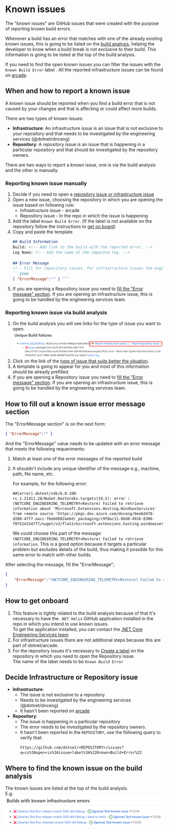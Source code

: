 # Known issues
The "known issues" are GitHub issues that were created with the purpose of reporting known build errors.

Whenever a build has an error that matches with one of the already existing known issues, this is going to be listed on the [build analysis](https://github.com/dotnet/arcade/blob/main/Documentation/Projects/Build%20Analysis/Introduction.md), helping the developer to know when a build break is not exclusive to their build. 
This information is going to be listed at the top of the build analysis.


If you need to find the open known issues you can filter the issues with the `Known Build Error` label . All the reported infrastructure issues can be found on [arcade](https://github.com/dotnet/arcade/issues?q=is%3Aopen+is%3Aissue+label%3A%22Known+Build+Error%22).

## When and how to report a known issue
A known issue should be reported when you find a build error that is not caused by your changes and that is affecting or could affect more builds. 

There are two types of known issues:
- **Infrastructure**: An infrastructure issue is an issue that is not exclusive to your repository and that needs to be investigated by the engineering services (@dotnet/dnceng)
- **Repository**: A repository issue is an issue that is happening in a particular repository and that should be investigated by the repository owners.

There are two ways to report a known issue, one is via the build analysis and the other is manually.

### Reporting known issue manually
1. Decide if you need to open a [repository issue or infrastructure issue](#decide-infrastructure-or-repository-issue)
1. Open a new issue, choosing the repository in which you are opening the issue based on following rule:
    - Infrastructure issue - arcade
    - Repository issue - In the repo in which the issue is happening
1. Add the label `Known Build Error`. (If the label is not available on the repository follow the instructions to [get on board](#how-to-get-onboard))
1. Copy and paste the template
    ```md 
    ## Build Information
    Build: <!-- Add link to the build with the reported error. -->
    Leg Name: <!-- Add the name of the impacted leg. -->

    ## Error Message
    <!-- Fill for repository issues. For infrastructure issues the engineering services (@dotnet/dnceng) is going to fill it. -->
    ```json 
    { "ErrorMessage":"" } ```

    ```
1. If you are opening a Repository issue you need to [fill the "Error message" section](#how-to-fill-a-known-issue-error-message-section"). If you are opening an infrastructure issue, this is going to be handled by the engineering services team.

### Reporting known issue via build analysis
1. On the build analysis you will see links for the type of issue you want to open. 
![](./Resources/KnownIssuesLinks.png?raw=true)
1. Click on the link of the [type of issue that suits better the situation](#decide-infrastructure-or-repository-issue).
1. A template is going to appear for you and most of this information should be already prefilled.
1. If you are opening a Repository issue you need to [fill the "Error message" section](#how-to-fill-a-known-issue-error-message-section"). If you are opening an infrastructure issue, this is going to be handled by the engineering services team.

## How to fill out a known issue error message section
The "ErrorMessage section" is on the next form:
```json 
{ "ErrorMessage":"" } 

```

And the "ErrorMessage" value needs to be updated with an error message 
that meets the following requeriments:
1. Match at least one of the error messages of the reported build
1. It shouldn't include any unique identifier of the message e.g., machine, path, file name, etc.


    For example, for the following error:

    ```log
    ##[error].dotnet/sdk/6.0.100-rc.1.21411.28/NuGet.RestoreEx.targets(19,5): error : (NETCORE_ENGINEERING_TELEMETRY=Restore) Failed to retrieve information about 'Microsoft.Extensions.Hosting.WindowsServices' from remote source 'https://pkgs.dev.azure.com/dnceng/9ee6d478-d288-47f7-aacc-f6e6d082ae6d/_packaging/c9f8ac11-6bd8-4926-8306-f075241547f7/nuget/v3/flat2/microsoft.extensions.hosting.windowsservices/index.json'.
    ```

    We could choose this part of the message: `(NETCORE_ENGINEERING_TELEMETRY=Restore) Failed to retrieve information`. This is a good option because it targets a particular problem but excludes details of the build, thus making it possible for this same error to match with other builds. 

After selecting the message, fill the "ErrorMessage";

```json 
{ 
    "ErrorMessage":"(NETCORE_ENGINEERING_TELEMETRY=Restore) Failed to retrieve information" 
}
```

## How to get onboard
1. This feature is tightly related to the build analysis because of that it's necessary to have the `.NET Helix` GitHub application installed in the repo in which you intend to use known issues. </br>
To get the application installed, you can contact the [.NET Core Engineering Services team](https://dev.azure.com/dnceng/internal/_wiki/wikis/DNCEng%20Services%20Wiki/107/How-to-get-a-hold-of-Engineering-Servicing)
1. For infrastructure issues there are not additional steps because this are part of dotnet/arcade.
1. For the repository issues it's necessary to [Create a label](https://docs.github.com/en/enterprise-server@3.1/issues/using-labels-and-milestones-to-track-work/managing-labels#creating-a-label) on the repository in which you need to open the Repository issue. <br>
The name of the label needs to be `Known Build Error`

## Decide Infrastructure or Repository issue
- **Infrastructure**: 
    - The issue is not exclusive to a repository 
    - Needs to be investigated by the engineering services (@dotnet/dnceng)
    - It hasn't been reported on [arcade](https://github.com/dotnet/arcade/issues?q=is%3Aopen+is%3Aissue+label%3A%22Known+Build+Error%22)
- **Repository**: 
    - The issue is happening in a particular repository 
    - The error needs to be investigated by the repository owners.
    - It hasn't been reported in the `REPOSITORY`, use the following query to verify that:
        ```
        https://github.com/dotnet/<REPOSITORY>/issues?q=is%3Aopen+is%3Aissue+label%3A%22Known+Build+Error%22
        ```

## Where to find the known issue on the build analysis
The known issues are listed at the top of the build analysis. <br>
E.g.
![](./Resources/KnownIssuesListed.png?raw=true)
